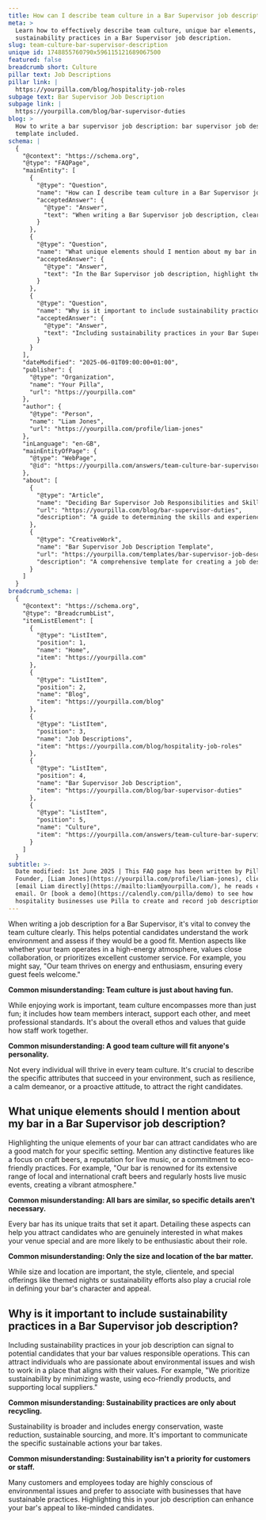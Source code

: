 ```yaml
---
title: How can I describe team culture in a Bar Supervisor job description?
meta: >
  Learn how to effectively describe team culture, unique bar elements, and
  sustainability practices in a Bar Supervisor job description.
slug: team-culture-bar-supervisor-description
unique id: 1748855760790x596115121689067500
featured: false
breadcrumb short: Culture
pillar text: Job Descriptions
pillar link: |
  https://yourpilla.com/blog/hospitality-job-roles
subpage text: Bar Supervisor Job Description
subpage link: |
  https://yourpilla.com/blog/bar-supervisor-duties
blog: >
  How to write a bar supervisor job description: bar supervisor job description
  template included.
schema: |
  {
    "@context": "https://schema.org",
    "@type": "FAQPage",
    "mainEntity": [
      {
        "@type": "Question",
        "name": "How can I describe team culture in a Bar Supervisor job description?",
        "acceptedAnswer": {
          "@type": "Answer",
          "text": "When writing a Bar Supervisor job description, clearly convey the team culture to help potential candidates understand the work environment. Include aspects such as whether the team is high-energy, values collaboration, or prioritizes excellent customer service. Describe specific attributes that are successful in your environment, such as resilience or a proactive attitude, to attract suitable candidates."
        }
      },
      {
        "@type": "Question",
        "name": "What unique elements should I mention about my bar in a Bar Supervisor job description?",
        "acceptedAnswer": {
          "@type": "Answer",
          "text": "In the Bar Supervisor job description, highlight the unique elements of your bar to attract candidates suited to your specific setting. Mention distinctive features such as a focus on craft beers, live music, or a commitment to eco-friendly practices. Detail these aspects comprehensively to draw candidates who are genuinely interested and enthusiastic about contributing to your venue's character."
        }
      },
      {
        "@type": "Question",
        "name": "Why is it important to include sustainability practices in a Bar Supervisor job description?",
        "acceptedAnswer": {
          "@type": "Answer",
          "text": "Including sustainability practices in your Bar Supervisor job description signals that your bar values responsible operations. Detail specific sustainable actions like minimizing waste, using eco-friendly products, and supporting local suppliers to attract candidates passionate about environmental issues who wish to work in a place that aligns with their values."
        }
      }
    ],
    "dateModified": "2025-06-01T09:00:00+01:00",
    "publisher": {
      "@type": "Organization",
      "name": "Your Pilla",
      "url": "https://yourpilla.com"
    },
    "author": {
      "@type": "Person",
      "name": "Liam Jones",
      "url": "https://yourpilla.com/profile/liam-jones"
    },
    "inLanguage": "en-GB",
    "mainEntityOfPage": {
      "@type": "WebPage",
      "@id": "https://yourpilla.com/answers/team-culture-bar-supervisor-description"
    },
    "about": [
      {
        "@type": "Article",
        "name": "Deciding Bar Supervisor Job Responsibilities and Skills",
        "url": "https://yourpilla.com/blog/bar-supervisor-duties",
        "description": "A guide to determining the skills and experience required for a Bar Supervisor, helping employers define essential duties."
      },
      {
        "@type": "CreativeWork",
        "name": "Bar Supervisor Job Description Template",
        "url": "https://yourpilla.com/templates/bar-supervisor-job-description",
        "description": "A comprehensive template for creating a job description for a Bar Supervisor, including key responsibilities and qualifications."
      }
    ]
  }
breadcrumb_schema: |
  {
    "@context": "https://schema.org",
    "@type": "BreadcrumbList",
    "itemListElement": [
      {
        "@type": "ListItem",
        "position": 1,
        "name": "Home",
        "item": "https://yourpilla.com"
      },
      {
        "@type": "ListItem",
        "position": 2,
        "name": "Blog",
        "item": "https://yourpilla.com/blog"
      },
      {
        "@type": "ListItem",
        "position": 3,
        "name": "Job Descriptions",
        "item": "https://yourpilla.com/blog/hospitality-job-roles"
      },
      {
        "@type": "ListItem",
        "position": 4,
        "name": "Bar Supervisor Job Description",
        "item": "https://yourpilla.com/blog/bar-supervisor-duties"
      },
      {
        "@type": "ListItem",
        "position": 5,
        "name": "Culture",
        "item": "https://yourpilla.com/answers/team-culture-bar-supervisor-description"
      }
    ]
  }
subtitle: >-
  Date modified: 1st June 2025 | This FAQ page has been written by Pilla
  Founder, [Liam Jones](https://yourpilla.com/profile/liam-jones), click to
  [email Liam directly](https://mailto:liam@yourpilla.com/), he reads every
  email. Or [book a demo](https://calendly.com/pilla/demo) to see how
  hospitality businesses use Pilla to create and record job descriptions.
---
```

When writing a job description for a Bar Supervisor, it's vital to convey the team culture clearly. This helps potential candidates understand the work environment and assess if they would be a good fit. Mention aspects like whether your team operates in a high-energy atmosphere, values close collaboration, or prioritizes excellent customer service. For example, you might say, "Our team thrives on energy and enthusiasm, ensuring every guest feels welcome."

**Common misunderstanding: Team culture is just about having fun.**

While enjoying work is important, team culture encompasses more than just fun; it includes how team members interact, support each other, and meet professional standards. It's about the overall ethos and values that guide how staff work together.

**Common misunderstanding: A good team culture will fit anyone's personality.**

Not every individual will thrive in every team culture. It's crucial to describe the specific attributes that succeed in your environment, such as resilience, a calm demeanor, or a proactive attitude, to attract the right candidates.

## What unique elements should I mention about my bar in a Bar Supervisor job description?

Highlighting the unique elements of your bar can attract candidates who are a good match for your specific setting. Mention any distinctive features like a focus on craft beers, a reputation for live music, or a commitment to eco-friendly practices. For example, "Our bar is renowned for its extensive range of local and international craft beers and regularly hosts live music events, creating a vibrant atmosphere."

**Common misunderstanding: All bars are similar, so specific details aren't necessary.**

Every bar has its unique traits that set it apart. Detailing these aspects can help you attract candidates who are genuinely interested in what makes your venue special and are more likely to be enthusiastic about their role.

**Common misunderstanding: Only the size and location of the bar matter.**

While size and location are important, the style, clientele, and special offerings like themed nights or sustainability efforts also play a crucial role in defining your bar's character and appeal.

## Why is it important to include sustainability practices in a Bar Supervisor job description?

Including sustainability practices in your job description can signal to potential candidates that your bar values responsible operations. This can attract individuals who are passionate about environmental issues and wish to work in a place that aligns with their values. For example, "We prioritize sustainability by minimizing waste, using eco-friendly products, and supporting local suppliers."

**Common misunderstanding: Sustainability practices are only about recycling.**

Sustainability is broader and includes energy conservation, waste reduction, sustainable sourcing, and more. It's important to communicate the specific sustainable actions your bar takes.

**Common misunderstanding: Sustainability isn't a priority for customers or staff.**

Many customers and employees today are highly conscious of environmental issues and prefer to associate with businesses that have sustainable practices. Highlighting this in your job description can enhance your bar's appeal to like-minded candidates.
